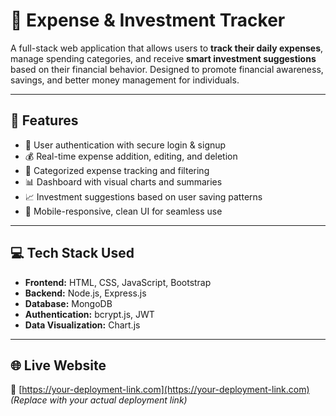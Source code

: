 # 💸 Expense & Investment Tracker

A full-stack web application that allows users to **track their daily expenses**, manage spending categories, and receive **smart investment suggestions** based on their financial behavior. Designed to promote financial awareness, savings, and better money management for individuals.

---

## 📌 Features

- 🔐 User authentication with secure login & signup
- 💰 Real-time expense addition, editing, and deletion
- 📂 Categorized expense tracking and filtering
- 📊 Dashboard with visual charts and summaries
- 📈 Investment suggestions based on user saving patterns
- 📱 Mobile-responsive, clean UI for seamless use

---

## 💻 Tech Stack Used

- **Frontend:** HTML, CSS, JavaScript, Bootstrap
- **Backend:** Node.js, Express.js
- **Database:** MongoDB
- **Authentication:** bcrypt.js, JWT
- **Data Visualization:** Chart.js

---

## 🌐 Live Website

🔗 [https://your-deployment-link.com](https://your-deployment-link.com)  
*(Replace with your actual deployment link)*


